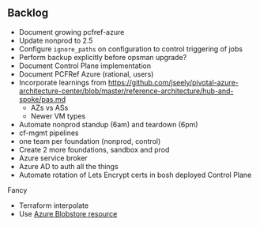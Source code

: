 ## Backlog

- Document growing pcfref-azure
- Update nonprod to 2.5
- Configure `ignore_paths` on configuration to control triggering of jobs
- Perform backup explicitly before opsman upgrade?
- Document Control Plane implementation
- Document PCFRef Azure (rational, users)
- Incorporate learnings from https://github.com/jseely/pivotal-azure-architecture-center/blob/master/reference-architecture/hub-and-spoke/pas.md
    - AZs vs ASs
    - Newer VM types
- Automate nonprod standup (6am) and teardown (6pm)
- cf-mgmt pipelines
- one team per foundation (nonprod, control)
- Create 2 more foundations, sandbox and prod
- Azure service broker
- Azure AD to auth all the things
- Automate rotation of Lets Encrypt certs in bosh deployed Control Plane

Fancy
- Terraform interpolate
- Use [Azure Blobstore resource](https://github.com/pivotal-cf/azure-blobstore-resource)
